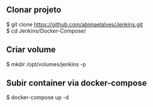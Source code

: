## Clonar projeto
$ git clone https://github.com/abimaelalves/Jenkins.git \
$ cd Jenkins/Docker-Compose/

## Criar volume
$ mkdir /opt/volumes/jenkins -p

## Subir container via docker-compose
$ docker-compose up -d